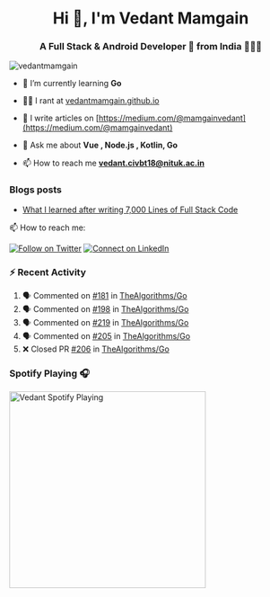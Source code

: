 <h1 align="center">Hi 👋, I'm Vedant Mamgain</h1>
<h3 align="center">A Full Stack & Android Developer 🚀 from India 👨🏽‍💻</h3>

<p align="left"> <img src="https://komarev.com/ghpvc/?username=vedantmamgain" alt="vedantmamgain" /> </p>

- 🌱 I’m currently learning **Go**

- 👨‍💻 I rant at [vedantmamgain.github.io](https://vedantmamgain.github.io/)

- 📝 I write articles on [https://medium.com/@mamgainvedant](https://medium.com/@mamgainvedant)

- 💬 Ask me about **Vue , Node.js , Kotlin, Go**

- 📫 How to reach me **vedant.civbt18@nituk.ac.in**

### Blogs posts

<!-- BLOG-POST-LIST:START -->
- [What I learned after writing 7,000 Lines of Full Stack Code](https://medium.com/@mamgainvedant/what-i-learned-after-writing-7-000-lines-of-full-stack-code-7f69cc0b1ea?source=rss-e9acd2ca6911------2)
<!-- BLOG-POST-LIST:END -->

📫 How to reach me:

[![Follow on Twitter](https://img.shields.io/badge/--twitter?label=Twitter&logo=Twitter&style=social)](https://twitter.com/mamgainvedant) [![Connect on LinkedIn](https://img.shields.io/badge/--linkedin?label=LinkedIn&logo=LinkedIn&style=social)](https://linkedin.com/in/vedant-mamgain)

### :zap: Recent Activity

<!--START_SECTION:activity-->

1. 🗣 Commented on [#181](https://github.com/TheAlgorithms/Go/issues/181) in [TheAlgorithms/Go](https://github.com/TheAlgorithms/Go)
2. 🗣 Commented on [#198](https://github.com/TheAlgorithms/Go/issues/198) in [TheAlgorithms/Go](https://github.com/TheAlgorithms/Go)
3. 🗣 Commented on [#219](https://github.com/TheAlgorithms/Go/issues/219) in [TheAlgorithms/Go](https://github.com/TheAlgorithms/Go)
4. 🗣 Commented on [#205](https://github.com/TheAlgorithms/Go/issues/205) in [TheAlgorithms/Go](https://github.com/TheAlgorithms/Go)
5. ❌ Closed PR [#206](https://github.com/TheAlgorithms/Go/pull/206) in [TheAlgorithms/Go](https://github.com/TheAlgorithms/Go)
<!--END_SECTION:activity-->

### Spotify Playing 🎧

[<img src="https://novatorem-nine-tau.vercel.app/api/spotify-playing" alt="Vedant Spotify Playing" width="350" />](https://open.spotify.com/user/s4c42w22yq0zx3034etx8bkiw)
